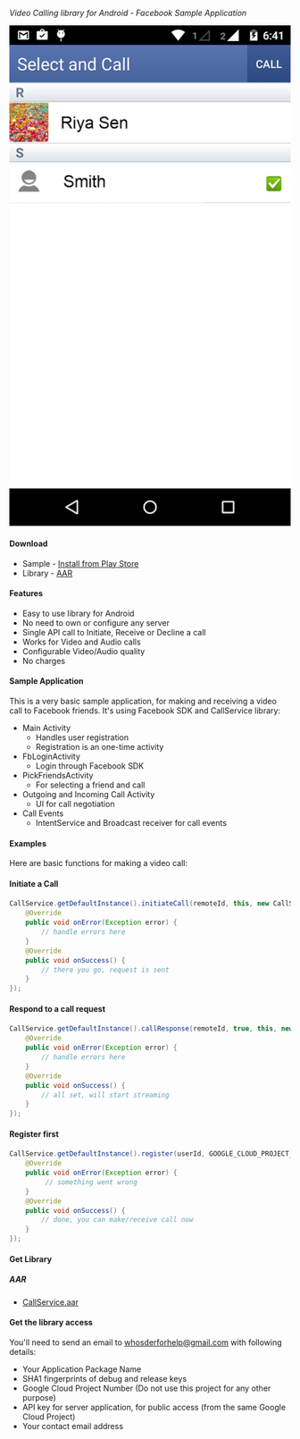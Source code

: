 *Video Calling library for Android - Facebook Sample Application*

![](sample-screenshot.png)

#### Download
 * Sample - [Install from Play Store](https://play.google.com/store/apps/details?id=com.threebytes.callservicesamplefb)
 * Library - [AAR](https://github.com/3bytessolutions/CallService-Facebook-sample#get-library)

#### Features
 * Easy to use library for Android
 * No need to own or configure any server
 * Single API call to Initiate, Receive or Decline a call
 * Works for Video and Audio calls
 * Configurable Video/Audio quality
 * No charges

#### Sample Application

This is a very basic sample application, for making and receiving a video call to Facebook friends. It's using Facebook SDK and CallService library:

 * Main Activity
   * Handles user registration
   * Registration is an one-time activity
 * FbLoginActivity
   * Login through Facebook SDK
 * PickFriendsActivity
   * For selecting a friend and call 
 * Outgoing and Incoming Call Activity
   * UI for call negotiation
 * Call Events
   * IntentService and Broadcast receiver for call events

#### Examples

Here are basic functions for making a video call:

#### Initiate a Call

```java
CallService.getDefaultInstance().initiateCall(remoteId, this, new CallService.Callback() {
    @Override
    public void onError(Exception error) {
	    // handle errors here
	}
	@Override
    public void onSuccess() {
	    // there you go, request is sent
	}
});
```

#### Respond to a call request

```java
CallService.getDefaultInstance().callResponse(remoteId, true, this, new CallService.Callback() {
    @Override
    public void onError(Exception error) {
	    // handle errors here
	}
	@Override
    public void onSuccess() {
	    // all set, will start streaming
	}
});
```

#### Register first

```java
CallService.getDefaultInstance().register(userId, GOOGLE_CLOUD_PROJECT_ID, MainActivity.this, new CallService.Callback() {
    @Override
    public void onError(Exception error) {
	     // something went wrong
	}
	@Override
    public void onSuccess() {
	    // done, you can make/receive call now
	}
});
```

#### Get Library

##### AAR
 * [CallService.aar](https://github.com/3bytessolutions/CallService-Facebook-sample/blob/master/CallService/CallService.aar)

#### Get the library access

You'll need to send an email to [whosderforhelp@gmail.com](mailto:whosderforhelp@gmail.com) with following details:

* Your Application Package Name
* SHA1 fingerprints of debug and release keys
* Google Cloud Project Number (Do not use this project for any other purpose)
* API key for server application, for public access (from the same Google Cloud Project)
* Your contact email address
